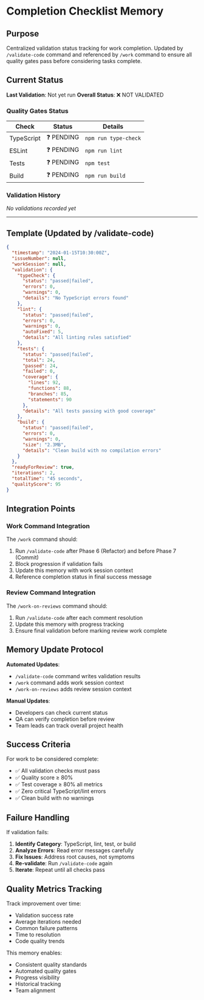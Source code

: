 # Completion Checklist Memory

## Purpose

Centralized validation status tracking for work completion. Updated by `/validate-code` command and referenced by `/work` command to ensure all quality gates pass before considering tasks complete.

## Current Status

**Last Validation**: Not yet run
**Overall Status**: ❌ NOT VALIDATED

### Quality Gates Status

| Check      | Status     | Details              |
| ---------- | ---------- | -------------------- |
| TypeScript | ❓ PENDING | `npm run type-check` |
| ESLint     | ❓ PENDING | `npm run lint`       |
| Tests      | ❓ PENDING | `npm test`           |
| Build      | ❓ PENDING | `npm run build`      |

### Validation History

_No validations recorded yet_

---

## Template (Updated by /validate-code)

```json
{
  "timestamp": "2024-01-15T10:30:00Z",
  "issueNumber": null,
  "workSession": null,
  "validation": {
    "typeCheck": {
      "status": "passed|failed",
      "errors": 0,
      "warnings": 0,
      "details": "No TypeScript errors found"
    },
    "lint": {
      "status": "passed|failed",
      "errors": 0,
      "warnings": 0,
      "autoFixed": 5,
      "details": "All linting rules satisfied"
    },
    "tests": {
      "status": "passed|failed",
      "total": 24,
      "passed": 24,
      "failed": 0,
      "coverage": {
        "lines": 92,
        "functions": 88,
        "branches": 85,
        "statements": 90
      },
      "details": "All tests passing with good coverage"
    },
    "build": {
      "status": "passed|failed",
      "errors": 0,
      "warnings": 0,
      "size": "2.3MB",
      "details": "Clean build with no compilation errors"
    }
  },
  "readyForReview": true,
  "iterations": 2,
  "totalTime": "45 seconds",
  "qualityScore": 95
}
```

## Integration Points

### Work Command Integration

The `/work` command should:

1. Run `/validate-code` after Phase 6 (Refactor) and before Phase 7 (Commit)
2. Block progression if validation fails
3. Update this memory with work session context
4. Reference completion status in final success message

### Review Command Integration

The `/work-on-reviews` command should:

1. Run `/validate-code` after each comment resolution
2. Update this memory with progress tracking
3. Ensure final validation before marking review work complete

## Memory Update Protocol

**Automated Updates**:

- `/validate-code` command writes validation results
- `/work` command adds work session context
- `/work-on-reviews` adds review session context

**Manual Updates**:

- Developers can check current status
- QA can verify completion before review
- Team leads can track overall project health

## Success Criteria

For work to be considered complete:

- ✅ All validation checks must pass
- ✅ Quality score ≥ 80%
- ✅ Test coverage ≥ 80% all metrics
- ✅ Zero critical TypeScript/lint errors
- ✅ Clean build with no warnings

## Failure Handling

If validation fails:

1. **Identify Category**: TypeScript, lint, test, or build
2. **Analyze Errors**: Read error messages carefully
3. **Fix Issues**: Address root causes, not symptoms
4. **Re-validate**: Run `/validate-code` again
5. **Iterate**: Repeat until all checks pass

## Quality Metrics Tracking

Track improvement over time:

- Validation success rate
- Average iterations needed
- Common failure patterns
- Time to resolution
- Code quality trends

This memory enables:

- Consistent quality standards
- Automated quality gates
- Progress visibility
- Historical tracking
- Team alignment
